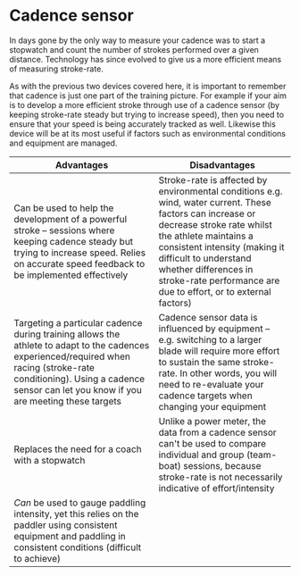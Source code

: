 # Cadence sensor

In days gone by the only way to measure your cadence was to start a stopwatch and count the number of strokes performed over a given distance. Technology has since evolved to give us a more efficient means of measuring stroke-rate.

As with the previous two devices covered here, it is important to remember that cadence is just one part of the training picture. For example if your aim is to develop a more efficient stroke through use of a cadence sensor (by keeping stroke-rate steady but trying to increase speed), then you need to ensure that your speed is being accurately tracked as well. Likewise this device will be at its most useful if factors such as environmental conditions and equipment are managed.

| Advantages | Disadvantages |
| -- | -- |
| Can be used to help the development of a powerful stroke – sessions where keeping cadence steady but trying to increase speed. Relies on accurate speed feedback to be implemented effectively | Stroke-rate is affected by environmental conditions e.g. wind, water current. These factors can increase or decrease stroke rate whilst the athlete maintains a consistent intensity (making it difficult to understand whether differences in stroke-rate performance are due to effort, or to external factors) |
| Targeting a particular cadence during training allows the athlete to adapt to the cadences experienced/required when racing (stroke-rate conditioning). Using a cadence sensor can let you know if you are meeting these targets | Cadence sensor data is influenced by equipment – e.g. switching to a larger blade will require more effort to sustain the same stroke-rate. In other words, you will need to re-evaluate your cadence targets when changing your equipment |
| Replaces the need for a coach with a stopwatch | Unlike a power meter, the data from a cadence sensor can't be used to compare individual and group (team-boat) sessions, because stroke-rate is not necessarily indicative of effort/intensity |
| *Can* be used to gauge paddling intensity, yet this relies on the paddler using consistent equipment and paddling in consistent conditions (difficult to achieve) ||


